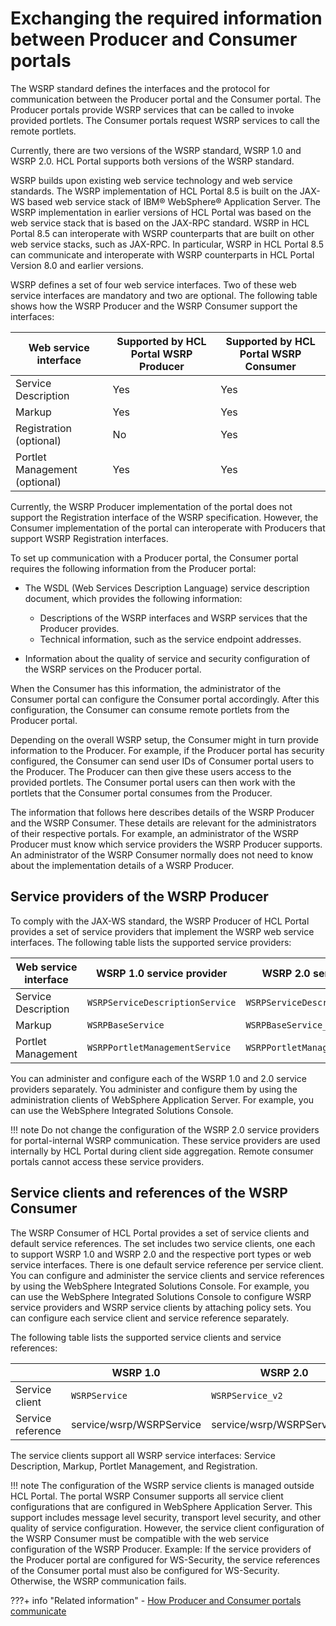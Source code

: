 # Exchanging the required information between Producer and Consumer portals

The WSRP standard defines the interfaces and the protocol for communication between the Producer portal and the Consumer portal. The Producer portals provide WSRP services that can be called to invoke provided portlets. The Consumer portals request WSRP services to call the remote portlets.

Currently, there are two versions of the WSRP standard, WSRP 1.0 and WSRP 2.0. HCL Portal supports both versions of the WSRP standard.

WSRP builds upon existing web service technology and web service standards. The WSRP implementation of HCL Portal 8.5 is built on the JAX-WS based web service stack of IBM® WebSphere® Application Server. The WSRP implementation in earlier versions of HCL Portal was based on the web service stack that is based on the JAX-RPC standard. WSRP in HCL Portal 8.5 can interoperate with WSRP counterparts that are built on other web service stacks, such as JAX-RPC. In particular, WSRP in HCL Portal 8.5 can communicate and interoperate with WSRP counterparts in HCL Portal Version 8.0 and earlier versions.

WSRP defines a set of four web service interfaces. Two of these web service interfaces are mandatory and two are optional. The following table shows how the WSRP Producer and the WSRP Consumer support the interfaces:

|Web service interface|Supported by HCL Portal WSRP Producer|Supported by HCL Portal WSRP Consumer|
|---------------------|-------------------------------------|-------------------------------------|
|Service Description|Yes|Yes|
|Markup|Yes|Yes|
|Registration \(optional\)|No|Yes|
|Portlet Management \(optional\)|Yes|Yes|

Currently, the WSRP Producer implementation of the portal does not support the Registration interface of the WSRP specification. However, the Consumer implementation of the portal can interoperate with Producers that support WSRP Registration interfaces.

To set up communication with a Producer portal, the Consumer portal requires the following information from the Producer portal:

-   The WSDL \(Web Services Description Language\) service description document, which provides the following information:
    -   Descriptions of the WSRP interfaces and WSRP services that the Producer provides.
    -   Technical information, such as the service endpoint addresses.

-   Information about the quality of service and security configuration of the WSRP services on the Producer portal.

When the Consumer has this information, the administrator of the Consumer portal can configure the Consumer portal accordingly. After this configuration, the Consumer can consume remote portlets from the Producer portal.

Depending on the overall WSRP setup, the Consumer might in turn provide information to the Producer. For example, if the Producer portal has security configured, the Consumer can send user IDs of Consumer portal users to the Producer. The Producer can then give these users access to the provided portlets. The Consumer portal users can then work with the portlets that the Consumer portal consumes from the Producer.

The information that follows here describes details of the WSRP Producer and the WSRP Consumer. These details are relevant for the administrators of their respective portals. For example, an administrator of the WSRP Producer must know which service providers the WSRP Producer supports. An administrator of the WSRP Consumer normally does not need to know about the implementation details of a WSRP Producer.

## Service providers of the WSRP Producer

To comply with the JAX-WS standard, the WSRP Producer of HCL Portal provides a set of service providers that implement the WSRP web service interfaces. The following table lists the supported service providers:

|Web service interface|WSRP 1.0 service provider|WSRP 2.0 service provider|WSRP 2.0 service provider for portal-internal WSRP communication|
|---------------------|-------------------------|-------------------------|----------------------------------------------------------------|
|Service Description|`WSRPServiceDescriptionService`|`WSRPServiceDescriptionService_v2`|`WSRPServiceDescriptionService_v2_internal`|
|Markup|`WSRPBaseService`|`WSRPBaseService_v2`|`WSRPBaseService_v2_internal`|
|Portlet Management|`WSRPPortletManagementService`|`WSRPPortletManagementService_v2`|`WSRPPortletManagementService_v2_internal`|

You can administer and configure each of the WSRP 1.0 and 2.0 service providers separately. You administer and configure them by using the administration clients of WebSphere Application Server. For example, you can use the WebSphere Integrated Solutions Console.

!!! note
    Do not change the configuration of the WSRP 2.0 service providers for portal-internal WSRP communication. These service providers are used internally by HCL Portal during client side aggregation. Remote consumer portals cannot access these service providers.

## Service clients and references of the WSRP Consumer

The WSRP Consumer of HCL Portal provides a set of service clients and default service references. The set includes two service clients, one each to support WSRP 1.0 and WSRP 2.0 and the respective port types or web service interfaces. There is one default service reference per service client. You can configure and administer the service clients and service references by using the WebSphere Integrated Solutions Console. For example, you can use the WebSphere Integrated Solutions Console to configure WSRP service providers and WSRP service clients by attaching policy sets. You can configure each service client and service reference separately.

The following table lists the supported service clients and service references:

| |WSRP 1.0|WSRP 2.0|
|--|--------|--------|
|Service client|`WSRPService`|`WSRPService_v2`|
|Service reference|service/wsrp/WSRPService|service/wsrp/WSRPService\_v2|

The service clients support all WSRP service interfaces: Service Description, Markup, Portlet Management, and Registration.

!!! note 
    The configuration of the WSRP service clients is managed outside HCL Portal. The portal WSRP Consumer supports all service client configurations that are configured in WebSphere Application Server. This support includes message level security, transport level security, and other quality of service configuration. However, the service client configuration of the WSRP Consumer must be compatible with the web service configuration of the WSRP Producer. Example: If the service providers of the Producer portal are configured for WS-Security, the service references of the Consumer portal must also be configured for WS-Security. Otherwise, the WSRP communication fails.


???+ info "Related information"
    - [How Producer and Consumer portals communicate](../../learning_wsrp/wsrpc_comint.md)

